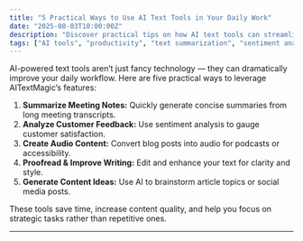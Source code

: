 ```yaml
---
title: "5 Practical Ways to Use AI Text Tools in Your Daily Work"
date: "2025-08-03T10:00:00Z"
description: "Discover practical tips on how AI text tools can streamline your daily tasks and improve productivity."
tags: ["AI tools", "productivity", "text summarization", "sentiment analysis", "text-to-speech"]
---
```


AI-powered text tools aren’t just fancy technology — they can dramatically improve your daily workflow. Here are five practical ways to leverage AITextMagic’s features:

1. **Summarize Meeting Notes:** Quickly generate concise summaries from long meeting transcripts.
2. **Analyze Customer Feedback:** Use sentiment analysis to gauge customer satisfaction.
3. **Create Audio Content:** Convert blog posts into audio for podcasts or accessibility.
4. **Proofread & Improve Writing:** Edit and enhance your text for clarity and style.
5. **Generate Content Ideas:** Use AI to brainstorm article topics or social media posts.

These tools save time, increase content quality, and help you focus on strategic tasks rather than repetitive ones.

---
